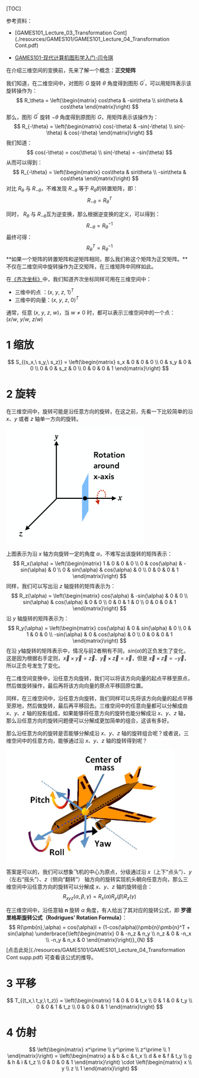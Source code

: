 [TOC]

参考资料：

- [GAMES101_Lecture_03_Transformation Cont](./resources/GAMES101/GAMES101_Lecture_04_Transformation Cont.pdf)

- [GAMES101-现代计算机图形学入门-闫令琪](https://www.bilibili.com/video/BV1X7411F744?p=4)



在介绍三维空间的变换前，先来了解一个概念：**正交矩阵**

我们知道，在二维空间中，对图形 $G$​​ 旋转 $\theta$​​ 角度得到图形 $G^\prime$​​，可以用矩阵表示该旋转操作为：
$$
R_\theta = \left(\begin{matrix} cos\theta & -sin\theta \\ sin\theta & cos\theta \end{matrix}\right)
$$
那么，图形 $G^\prime$ 旋转 $-\theta$ 角度得到原图形 $G$，用矩阵表示该操作为：
$$
R_{-\theta} = \left(\begin{matrix} cos(-\theta) & -sin(-\theta) \\ sin(-\theta) & cos(-\theta) \end{matrix}\right)
$$
我们知道：
$$
cos(-\theta) = cos(\theta) \\
sin(-\theta) = -sin(\theta)
$$
从而可以得到：
$$
R_{-\theta} = \left(\begin{matrix} cos\theta & sin\theta \\ -sin\theta & cos\theta \end{matrix}\right)
$$
对比 $R_\theta$​ 与 $R_{-\theta}$​，不难发现 $R_{-\theta}$​ 等于 $R_{\theta}$​ 的转置矩阵，即：
$$
R_{-\theta} = R_{\theta}^T
$$


同时， $R_\theta$ 与 $R_{-\theta}$​ 互为逆变换，那么根据逆变换的定义，可以得到：
$$
R_{-\theta} = R_{\theta}^{-1}
$$
最终可得：
$$
R_{\theta}^T = R_{\theta}^{-1}
$$
**如果一个矩阵的转置矩阵和逆矩阵相同，那么我们称这个矩阵为正交矩阵。**不仅在二维空间中旋转操作为正交矩阵，在三维矩阵中同样如此。



在[《齐次坐标》](/posts/computergraphics/introduction/齐次坐标.html)中，我们知道齐次坐标同样可用在三维空间中：

- 三维中的点    ：$(x,\ y,\ z,\ 1)^T$
- 三维中的向量：$(x,\ y,\ z,\ 0)^T$



通常，任意 $(x,\ y,\ z,\ w)$，当 $w \neq 0$ 时，都可以表示三维空间中的一个点：$(x/w,\ y/w,\ z/w)$



# 1 缩放

$$
S_{(s_x,\ s_y,\ s_z)} = \left(\begin{matrix} s_x & 0 & 0 & 0 \\ 0 & s_y & 0 & 0 \\ 0 & 0 & s_z & 0 \\ 0 & 0 & 0 & 1 \end{matrix}\right)
$$



# 2 旋转

在三维空间中，旋转可能是沿任意方向的旋转，在这之前，先看一下比较简单的沿 $x$、$y$ 或者 $z$ 轴单一方向的旋转。



![](./resources/images/3.2.png)

上图表示为沿 $x$ 轴方向旋转一定的角度 $\alpha$​，不难写出该旋转的矩阵表示：
$$
R_x(\alpha) = \left(\begin{matrix} 1 & 0 & 0 & 0 \\ 0 & cos(\alpha) & -sin(\alpha) & 0 \\ 0 & sin(\alpha) & cos(\alpha) & 0 \\ 0 & 0 & 0 & 1 \end{matrix}\right)
$$
同样，我们可以写出沿 $z$ 轴旋转的矩阵表示为：
$$
R_z(\alpha) = \left(\begin{matrix} cos(\alpha) & -sin(\alpha) & 0 & 0 \\ sin(\alpha) & cos(\alpha) & 0 & 0 \\ 0 & 0 & 1 & 0 \\ 0 & 0 & 0 & 1 \end{matrix}\right)
$$
沿 $y$ 轴旋转的矩阵表示为：
$$
R_y(\alpha) = \left(\begin{matrix} cos(\alpha) & 0 & sin(\alpha) & 0 \\ 0 & 1 & 0 & 0 \\ -sin(\alpha) & 0 & cos(\alpha) & 0 \\ 0 & 0 & 0 & 1 \end{matrix}\right)
$$
在沿 $y$​ 轴旋转的矩阵表示中，情况与前2者稍有不同，$sin(\alpha)$​ 的正负发生了变化，这是因为根据右手定则，$\vec{x}\times\vec{y} = \vec{z}$​、$\vec{y}\times\vec{z} = \vec{x}$​，但是   $\vec{x}\times\vec{z} = -\vec{y}$​​ ，所以正负号发生了变化。​



在二维空间变换中，沿任意方向旋转，我们可以将该方向向量的起点平移至原点，然后做旋转操作，最后再将该方向向量的原点平移回原位置。

同样，在三维空间中，沿任意方向旋转，我们同样可以先将该方向向量的起点平移至原地，然后做旋转，最后再平移回去。三维空间中的任意向量都可以分解成由 $x$、$y$、$z$ 轴的投影组成，如果能够将任意方向的旋转也能分解成沿 $x$、$y$、$z$ 轴，那么沿任意方向的旋转问题便可以分解成更加简单的组合，这该有多好。

那么沿任意方向的旋转是否能够分解成沿 $x$、$y$、$z$ 轴的旋转组合呢？或者说，三维空间中的任意方向，能够通过沿 $x$、$y$、$z$​ 轴的旋转得到呢？

![](./resources/images/3.3.png)

答案是可以的，我们可以想象飞机的中心为原点，分级通过沿 $x$（上下“点头”）、$y$（左右“摇头”）、$z$（侧向“翻转”） 轴方向的旋转实现机头朝向任意方向，那么三维空间中沿任意方向的旋转可以分解成 $x$、$y$、$z$​ 轴的旋转组合：
$$
R_{xyz}(\alpha,\beta,\gamma) = R_x(\alpha)R_y(\beta)R_z(\gamma)
$$


在三维空间中，沿任意轴 $\pmb{n}$ 旋转 $\alpha$ 角度，有人给出了其对应的旋转公式，即 **罗德里格斯旋转公式（Rodrigues’ Rotation Formula）**：
$$
R(\pmb{n},\alpha) = cos(\alpha)I + (1-cos(\alpha))\pmb{n}\pmb{n}^T + sin(\alpha) \underbrace{\left(\begin{matrix} 0 & -n_z & n_y \\ n_z & 0 & -n_x \\ -n_y & n_x & 0 \end{matrix}\right)}_{N}
$$
[点击此处](./resources/GAMES101/GAMES101_Lecture_04_Transformation Cont supp.pdf) 可查看该公式的推导。



# 3 平移

$$
T_{(t_x,\ t_y,\ t_z)} = \left(\begin{matrix} 1 & 0 & 0 & t_x \\ 0 & 1 & 0 & t_y \\ 0 & 0 & 1 & t_z \\ 0 & 0 & 0 & 1 \end{matrix}\right)
$$



# 4 仿射

$$
\left(\begin{matrix} x^\prime \\ y^\prime \\ z^\prime \\ 1 \end{matrix}\right)
= \left(\begin{matrix} a & b & c & t_x \\ d & e & f & t_y \\ g & h & i & t_z \\ 0 & 0 & 0 & 1 \end{matrix}\right) \cdot 
\left(\begin{matrix} x \\ y \\ z \\ 1 \end{matrix}\right)
$$


